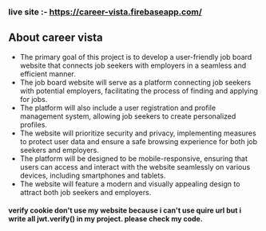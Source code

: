 ### live site :- https://career-vista.firebaseapp.com/

## About career vista

- The primary goal of this project is to develop a user-friendly job board website that connects job seekers with employers in a seamless and efficient manner.
- The job board website will serve as a platform connecting job seekers with potential employers, facilitating the process of finding and applying for jobs.
- The platform will also include a user registration and profile management system, allowing job seekers to create personalized profiles.
- The website will prioritize security and privacy, implementing measures to protect user data and ensure a safe browsing experience for both job seekers and employers.
- The platform will be designed to be mobile-responsive, ensuring that users can access and interact with the website seamlessly on various devices, including smartphones and tablets.
- The website will feature a modern and visually appealing design to attract both job seekers and employers.


#### verify cookie don't use my website because i can't use quire url but i write all jwt.verify() in my project. please check my code.